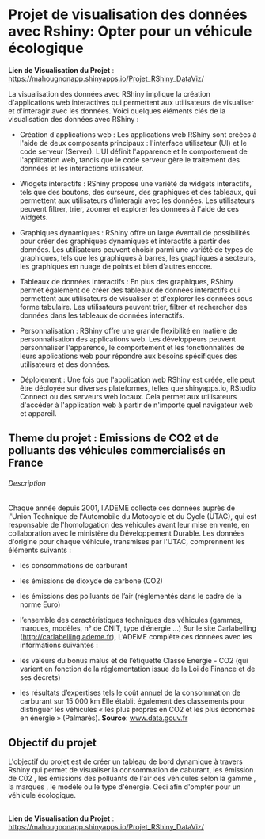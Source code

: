 # Projet de visualisation des données avec Rshiny:  Opter pour un véhicule écologique

**Lien de Visualisation du Projet** : https://mahougnonapp.shinyapps.io/Projet_RShiny_DataViz/

La visualisation des données avec RShiny implique la création d'applications web interactives qui permettent aux utilisateurs de visualiser et d'interagir avec les données. Voici quelques éléments clés de la visualisation des données avec RShiny :

- Création d'applications web : Les applications web RShiny sont créées à l'aide de deux composants principaux : l'interface utilisateur (UI) et le code serveur (Server). L'UI définit l'apparence et le comportement de l'application web, tandis que le code serveur gère le traitement des données et les interactions utilisateur.

- Widgets interactifs : RShiny propose une variété de widgets interactifs, tels que des boutons, des curseurs, des graphiques et des tableaux, qui permettent aux utilisateurs d'interagir avec les données. Les utilisateurs peuvent filtrer, trier, zoomer et explorer les données à l'aide de ces widgets.

- Graphiques dynamiques : RShiny offre un large éventail de possibilités pour créer des graphiques dynamiques et interactifs à partir des données. Les utilisateurs peuvent choisir parmi une variété de types de graphiques, tels que les graphiques à barres, les graphiques à secteurs, les graphiques en nuage de points et bien d'autres encore.

- Tableaux de données interactifs : En plus des graphiques, RShiny permet également de créer des tableaux de données interactifs qui permettent aux utilisateurs de visualiser et d'explorer les données sous forme tabulaire. Les utilisateurs peuvent trier, filtrer et rechercher des données dans les tableaux de données interactifs.

- Personnalisation : RShiny offre une grande flexibilité en matière de personnalisation des applications web. Les développeurs peuvent personnaliser l'apparence, le comportement et les fonctionnalités de leurs applications web pour répondre aux besoins spécifiques des utilisateurs et des données.

- Déploiement : Une fois que l'application web RShiny est créée, elle peut être déployée sur diverses plateformes, telles que shinyapps.io, RStudio Connect ou des serveurs web locaux. Cela permet aux utilisateurs d'accéder à l'application web à partir de n'importe quel navigateur web et appareil.

## Theme du projet : Emissions de CO2 et de polluants des véhicules commercialisés en France
  ###### Description
   Chaque année depuis 2001, l'ADEME collecte ces données auprès de l'Union Technique de l'Automobile du Motocycle et du Cycle (UTAC), qui est responsable de l'homologation des véhicules avant leur mise en vente, en collaboration avec le ministère du Développement Durable. Les données d'origine pour chaque véhicule, transmises par l'UTAC, comprennent les éléments suivants :
   - les consommations de carburant
   - les émissions de dioxyde de carbone (CO2)
   - les émissions des polluants de l’air (réglementés dans le cadre de la norme Euro)
   - l’ensemble des caractéristiques techniques des véhicules (gammes, marques, modèles, n° de CNIT, type d’énergie ...)
   Sur le site Carlabelling (http://carlabelling.ademe.fr), L’ADEME complète ces données avec les informations suivantes :

   - les valeurs du bonus malus et de l’étiquette Classe Energie - CO2 (qui varient en fonction de la réglementation issue de la Loi de Finance et de ses décrets)
   - les résultats d’expertises tels le coût annuel de la consommation de carburant sur 15 000 km
Elle établit également des classements pour distinguer les véhicules « les plus propres en CO2 et les plus économes en énergie » (Palmarès).
 **Source**: www.data.gouv.fr

 ## Objectif du projet 
 L'objectif du projet est de créer un tableau de bord dynamique à travers Rshiny qui permet de visualiser la consommation de caburant, les émission de C02 , les émissions des polluants de l'air des véhicules selon la gamme , la marques , le modèle ou le type d'énergie. Ceci afin  d'ompter pour un véhicule écologique.
 ##
 **Lien de Visualisation du Projet** : https://mahougnonapp.shinyapps.io/Projet_RShiny_DataViz/





